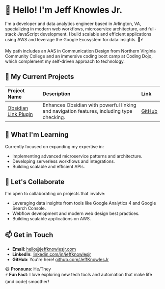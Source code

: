 # 👋 Hello! I'm Jeff Knowles Jr.

I'm a developer and data analytics engineer based in Arlington, VA, specializing in modern web workflows, microservice architecture, and full-stack JavaScript development. I build scalable and efficient applications using AWS and leverage the Google Ecosystem for data insights. 🔭⚡

My path includes an AAS in Communication Design from Northern Virginia Community College and an immersive coding boot camp at Coding Dojo, which complement my self-driven approach to technology.

## 🧵 My Current Projects

| Project Name                                                                       | Description                                                                               | Link                                                                 |
| :--------------------------------------------------------------------------------- | :---------------------------------------------------------------------------------------- | :------------------------------------------------------------------- |
| [Obsidian Link Plugin](https://github.com/JeffKnowlesJr/obsidian-link-plugin-v.01) | Enhances Obsidian with powerful linking and navigation features, including type checking. | [GitHub](https://github.com/JeffKnowlesJr/obsidian-link-plugin-v.01) |

## 🌱 What I'm Learning

Currently focused on expanding my expertise in:

- Implementing advanced microservice patterns and architecture.
- Developing serverless workflows and integrations.
- Building scalable and efficient APIs.

## 👯 Let's Collaborate

I'm open to collaborating on projects that involve:

- Leveraging data insights from tools like Google Analytics 4 and Google Search Console.
- Webflow development and modern web design best practices.
- Building scalable applications on AWS.

## 📫 Get in Touch

- **Email**: [hello@jeffknowlesjr.com](mailto:hello@jeffknowlesjr.com)
- **LinkedIn**: [linkedin.com/in/jeffknowlesjr](https://linkedin.com/in/jeffknowlesjr)
- **GitHub**: You're here! [github.com/JeffKnowlesJr](https://github.com/JeffKnowlesJr)

😄 **Pronouns**: He/They  
⚡ **Fun Fact**: I love exploring new tech tools and automation that make life (and code) smoother!
